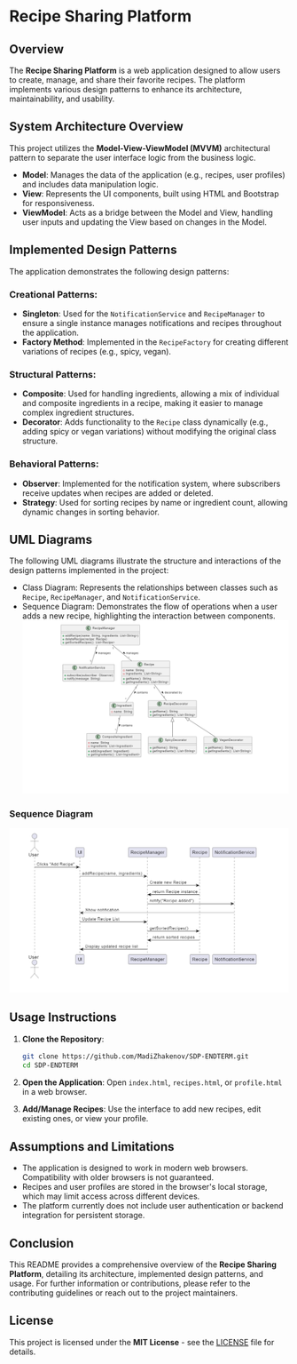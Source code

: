# Recipe Sharing Platform

## Overview

The **Recipe Sharing Platform** is a web application designed to allow users to create, manage, and share their favorite recipes. The platform implements various design patterns to enhance its architecture, maintainability, and usability.

## System Architecture Overview

This project utilizes the **Model-View-ViewModel (MVVM)** architectural pattern to separate the user interface logic from the business logic.

- **Model**: Manages the data of the application (e.g., recipes, user profiles) and includes data manipulation logic.
- **View**: Represents the UI components, built using HTML and Bootstrap for responsiveness.
- **ViewModel**: Acts as a bridge between the Model and View, handling user inputs and updating the View based on changes in the Model.

## Implemented Design Patterns

The application demonstrates the following design patterns:

### Creational Patterns:

- **Singleton**: Used for the `NotificationService` and `RecipeManager` to ensure a single instance manages notifications and recipes throughout the application.
- **Factory Method**: Implemented in the `RecipeFactory` for creating different variations of recipes (e.g., spicy, vegan).

### Structural Patterns:

- **Composite**: Used for handling ingredients, allowing a mix of individual and composite ingredients in a recipe, making it easier to manage complex ingredient structures.
- **Decorator**: Adds functionality to the `Recipe` class dynamically (e.g., adding spicy or vegan variations) without modifying the original class structure.

### Behavioral Patterns:

- **Observer**: Implemented for the notification system, where subscribers receive updates when recipes are added or deleted.
- **Strategy**: Used for sorting recipes by name or ingredient count, allowing dynamic changes in sorting behavior.

## UML Diagrams

The following UML diagrams illustrate the structure and interactions of the design patterns implemented in the project:

- Class Diagram: Represents the relationships between classes such as `Recipe`, `RecipeManager`, and `NotificationService`.
- Sequence Diagram: Demonstrates the flow of operations when a user adds a new recipe, highlighting the interaction between components.
![Class Diagram](images/class-diagram.png)

### Sequence Diagram
![Sequence Diagram](images/sequence-diagram.png)

## Usage Instructions

1. **Clone the Repository**:
   ```bash
   git clone https://github.com/MadiZhakenov/SDP-ENDTERM.git
   cd SDP-ENDTERM
   
2. **Open the Application**: 
   Open `index.html`, `recipes.html`, or `profile.html` in a web browser.

3. **Add/Manage Recipes**: 
   Use the interface to add new recipes, edit existing ones, or view your profile.

## Assumptions and Limitations

- The application is designed to work in modern web browsers. Compatibility with older browsers is not guaranteed.
- Recipes and user profiles are stored in the browser's local storage, which may limit access across different devices.
- The platform currently does not include user authentication or backend integration for persistent storage.

## Conclusion

This README provides a comprehensive overview of the **Recipe Sharing Platform**, detailing its architecture, implemented design patterns, and usage. For further information or contributions, please refer to the contributing guidelines or reach out to the project maintainers.

## License

This project is licensed under the **MIT License** - see the [LICENSE](LICENSE) file for details.
